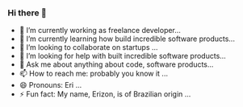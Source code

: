 ### Hi there 👋

- 🔭 I’m currently working as freelance developer...
- 🌱 I’m currently learning how build incredible software products...
- 👯 I’m looking to collaborate on startups ...
- 🤔 I’m looking for help with built incredible software products...
- 💬 Ask me about anything about code, software products...
- 📫 How to reach me: probably you know it ...
- 😄 Pronouns: Eri ...
- ⚡ Fun fact: My name, Erizon, is of Brazilian origin ...
